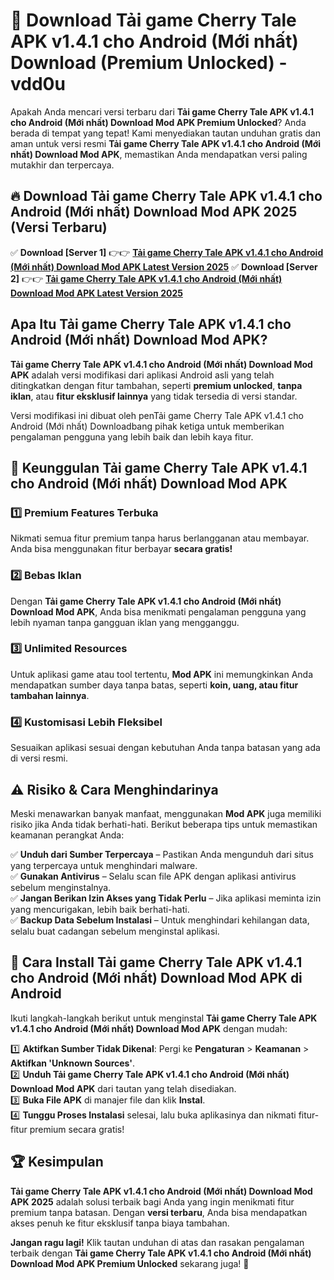# 🎯 Download Tải game Cherry Tale APK v1.4.1 cho Android (Mới nhất) Download (Premium Unlocked) -  vdd0u

Apakah Anda mencari versi terbaru dari **Tải game Cherry Tale APK v1.4.1 cho Android (Mới nhất) Download Mod APK Premium Unlocked**? Anda berada di tempat yang tepat! Kami menyediakan tautan unduhan gratis dan aman untuk versi resmi **Tải game Cherry Tale APK v1.4.1 cho Android (Mới nhất) Download Mod APK**, memastikan Anda mendapatkan versi paling mutakhir dan terpercaya.

## 🔥 Download Tải game Cherry Tale APK v1.4.1 cho Android (Mới nhất) Download Mod APK 2025 (Versi Terbaru)

✅ **Download [Server 1]** 👉👉 [**Tải game Cherry Tale APK v1.4.1 cho Android (Mới nhất) Download Mod APK Latest Version 2025**](https://momento.my/?title=Tải_game_Cherry_Tale_APK_v1.4.1_cho_Android_(Mới_nhất)_Download)  
✅ **Download [Server 2]** 👉👉 [**Tải game Cherry Tale APK v1.4.1 cho Android (Mới nhất) Download Mod APK Latest Version 2025**](https://momento.my/?title=Tải_game_Cherry_Tale_APK_v1.4.1_cho_Android_(Mới_nhất)_Download)  

## Apa Itu Tải game Cherry Tale APK v1.4.1 cho Android (Mới nhất) Download Mod APK?

**Tải game Cherry Tale APK v1.4.1 cho Android (Mới nhất) Download Mod APK** adalah versi modifikasi dari aplikasi Android asli yang telah ditingkatkan dengan fitur tambahan, seperti **premium unlocked**, **tanpa iklan**, atau **fitur eksklusif lainnya** yang tidak tersedia di versi standar.

Versi modifikasi ini dibuat oleh penTải game Cherry Tale APK v1.4.1 cho Android (Mới nhất) Downloadbang pihak ketiga untuk memberikan pengalaman pengguna yang lebih baik dan lebih kaya fitur.

## 🎯 Keunggulan Tải game Cherry Tale APK v1.4.1 cho Android (Mới nhất) Download Mod APK

### 1️⃣ Premium Features Terbuka
Nikmati semua fitur premium tanpa harus berlangganan atau membayar. Anda bisa menggunakan fitur berbayar **secara gratis!**

### 2️⃣ Bebas Iklan
Dengan **Tải game Cherry Tale APK v1.4.1 cho Android (Mới nhất) Download Mod APK**, Anda bisa menikmati pengalaman pengguna yang lebih nyaman tanpa gangguan iklan yang mengganggu.

### 3️⃣ Unlimited Resources
Untuk aplikasi game atau tool tertentu, **Mod APK** ini memungkinkan Anda mendapatkan sumber daya tanpa batas, seperti **koin, uang, atau fitur tambahan lainnya**.

### 4️⃣ Kustomisasi Lebih Fleksibel
Sesuaikan aplikasi sesuai dengan kebutuhan Anda tanpa batasan yang ada di versi resmi.

## ⚠️ Risiko & Cara Menghindarinya

Meski menawarkan banyak manfaat, menggunakan **Mod APK** juga memiliki risiko jika Anda tidak berhati-hati. Berikut beberapa tips untuk memastikan keamanan perangkat Anda:

✅ **Unduh dari Sumber Terpercaya** – Pastikan Anda mengunduh dari situs yang terpercaya untuk menghindari malware.  
✅ **Gunakan Antivirus** – Selalu scan file APK dengan aplikasi antivirus sebelum menginstalnya.  
✅ **Jangan Berikan Izin Akses yang Tidak Perlu** – Jika aplikasi meminta izin yang mencurigakan, lebih baik berhati-hati.  
✅ **Backup Data Sebelum Instalasi** – Untuk menghindari kehilangan data, selalu buat cadangan sebelum menginstal aplikasi.

## 📌 Cara Install Tải game Cherry Tale APK v1.4.1 cho Android (Mới nhất) Download Mod APK di Android

Ikuti langkah-langkah berikut untuk menginstal **Tải game Cherry Tale APK v1.4.1 cho Android (Mới nhất) Download Mod APK** dengan mudah:

1️⃣ **Aktifkan Sumber Tidak Dikenal**: Pergi ke **Pengaturan** > **Keamanan** > **Aktifkan 'Unknown Sources'**.  
2️⃣ **Unduh Tải game Cherry Tale APK v1.4.1 cho Android (Mới nhất) Download Mod APK** dari tautan yang telah disediakan.  
3️⃣ **Buka File APK** di manajer file dan klik **Instal**.  
4️⃣ **Tunggu Proses Instalasi** selesai, lalu buka aplikasinya dan nikmati fitur-fitur premium secara gratis!

## 🏆 Kesimpulan

**Tải game Cherry Tale APK v1.4.1 cho Android (Mới nhất) Download Mod APK 2025** adalah solusi terbaik bagi Anda yang ingin menikmati fitur premium tanpa batasan. Dengan **versi terbaru**, Anda bisa mendapatkan akses penuh ke fitur eksklusif tanpa biaya tambahan.

**Jangan ragu lagi!** Klik tautan unduhan di atas dan rasakan pengalaman terbaik dengan **Tải game Cherry Tale APK v1.4.1 cho Android (Mới nhất) Download Mod APK Premium Unlocked** sekarang juga! 🚀
